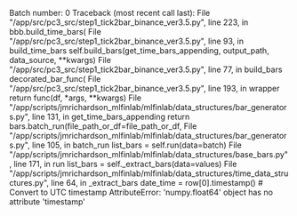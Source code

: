 Batch number: 0
Traceback (most recent call last):
  File "/app/src/pc3_src/step1_tick2bar_binance_ver3.5.py", line 223, in <module>
    bbb.build_time_bars(
  File "/app/src/pc3_src/step1_tick2bar_binance_ver3.5.py", line 93, in build_time_bars
    self.build_bars(get_time_bars_appending, output_path, data_source, **kwargs)
  File "/app/src/pc3_src/step1_tick2bar_binance_ver3.5.py", line 77, in build_bars
    decorated_bar_func(
  File "/app/src/pc3_src/step1_tick2bar_binance_ver3.5.py", line 193, in wrapper
    return func(df, *args, **kwargs)
  File "/app/scripts/jmrichardson_mlfinlab/mlfinlab/data_structures/bar_generators.py", line 131, in get_time_bars_appending
    return bars.batch_run(file_path_or_df=file_path_or_df,
  File "/app/scripts/jmrichardson_mlfinlab/mlfinlab/data_structures/bar_generators.py", line 105, in batch_run
    list_bars = self.run(data=batch)
  File "/app/scripts/jmrichardson_mlfinlab/mlfinlab/data_structures/base_bars.py", line 171, in run
    list_bars = self._extract_bars(data=values)
  File "/app/scripts/jmrichardson_mlfinlab/mlfinlab/data_structures/time_data_structures.py", line 64, in _extract_bars
    date_time = row[0].timestamp()  # Convert to UTC timestamp
AttributeError: 'numpy.float64' object has no attribute 'timestamp'
